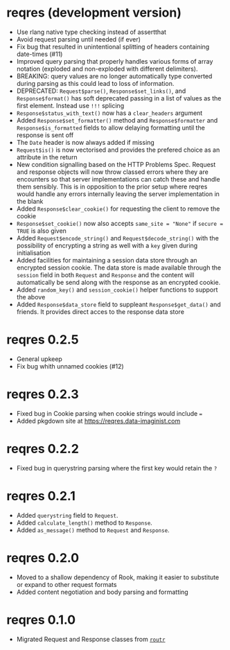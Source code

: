 # reqres (development version)

* Use rlang native type checking instead of assertthat
* Avoid request parsing until needed (if ever)
* Fix bug that resulted in unintentional splitting of headers containing
  date-times (#11)
* Improved query parsing that properly handles various forms of array notation
  (exploded and non-exploded with different delimiters).
* BREAKING: query values are no longer automatically type converted during
  parsing as this could lead to loss of information.
* DEPRECATED: `Request$parse()`, `Response$set_links()`, and `Response$format()`
  has soft deprecated passing in a list of values as the first element. Instead
  use `!!!` splicing
* `Response$status_with_text()` now has a `clear_headers` argument
* Added `Response$set_formatter()` method and `Response$formatter` and
  `Response$is_formatted` fields to allow delaying formatting until the
  response is sent off
* The `Date` header is now always added if missing
* `Request$is()` is now vectorised and provides the prefered choice as an
  attribute in the return
* New condition signalling based on the HTTP Problems Spec. Request and response
  objects will now throw classed errors where they are encounters so that server
  implementations can catch these and handle them sensibly. This is in
  opposition to the prior setup where reqres would handle any errors internally
  leaving the server implementation in the blank
* Added `Response$clear_cookie()` for requesting the client to remove the cookie
* `Response$set_cookie()` now also accepts `same_site = "None"` if
  `secure = TRUE` is also given
* Added `Request$encode_string()` and `Request$decode_string()` with the
  possibility of encrypting a string as well with a `key` given during
  initialisation
* Added facilities for maintaining a session data store through an encrypted
  session cookie. The data store is made available through the `session` field
  in both `Request` and `Response` and the content will automatically be send
  along with the response as an encrypted cookie.
* Added `random_key()` and `session_cookie()` helper functions to support the
  above
* Added `Response$data_store` field to suppleant `Response$get_data()` and
  friends. It provides direct acces to the response data store

# reqres 0.2.5

* General upkeep
* Fix bug whith unnamed cookies (#12)

# reqres 0.2.3

* Fixed bug in Cookie parsing when cookie strings would include `=`
* Added pkgdown site at https://reqres.data-imaginist.com

# reqres 0.2.2

* Fixed bug in querystring parsing where the first key would retain the `?`

# reqres 0.2.1

* Added `querystring` field to `Request`.
* Added `calculate_length()` method to `Response`.
* Added `as_message()` method to `Request` and `Response`.

# reqres 0.2.0

* Moved to a shallow dependency of Rook, making it easier to substitute or
  expand to other request formats
* Added content negotiation and body parsing and formatting

# reqres 0.1.0

* Migrated Request and Response classes from
  [`routr`](https://github.com/thomasp85/routr)
